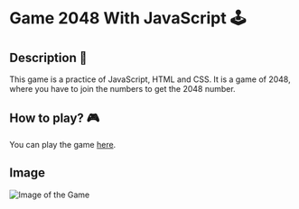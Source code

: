 # Game 2048 With JavaScript 🕹

## Description 📝

This game is a practice of JavaScript, HTML and CSS. It is a game of 2048, where you have to join the numbers to get the 2048 number.

## How to play? 🎮

You can play the game [here](https://juancodev.github.io/2048-game/).

## Image

![Image of the Game](https://res.cloudinary.com/juancodev/image/upload/v1698898487/2048-game.png)
